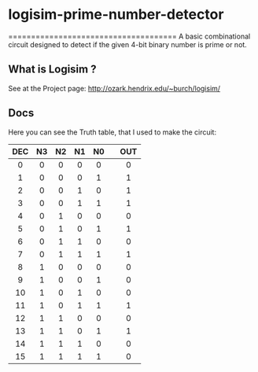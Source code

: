 # logisim-prime-number-detector
=====================================
A basic combinational circuit designed to detect if the given 4-bit binary number is prime or not.

## What is Logisim ?

See at the Project page: http://ozark.hendrix.edu/~burch/logisim/

## Docs

Here you can see the Truth table, that I used to make the circuit: 

| DEC | N3 | N2 | N1 | N0 |   |OUT|
|:---:|:--:|:--:|:--:|:--:|---|:-:|
|  0  |  0 |  0 |  0 |  0 |   | 0 |
|  1  |  0 |  0 |  0 |  1 |   | 1 |
|  2  |  0 |  0 |  1 |  0 |   | 1 |
|  3  |  0 |  0 |  1 |  1 |   | 1 |
|  4  |  0 |  1 |  0 |  0 |   | 0 |
|  5  |  0 |  1 |  0 |  1 |   | 1 |
|  6  |  0 |  1 |  1 |  0 |   | 0 |
|  7  |  0 |  1 |  1 |  1 |   | 1 |
|  8  |  1 |  0 |  0 |  0 |   | 0 |
|  9  |  1 |  0 |  0 |  1 |   | 0 |
| 10  |  1 |  0 |  1 |  0 |   | 0 |
| 11  |  1 |  0 |  1 |  1 |   | 1 |
| 12  |  1 |  1 |  0 |  0 |   | 0 |
| 13  |  1 |  1 |  0 |  1 |   | 1 |
| 14  |  1 |  1 |  1 |  0 |   | 0 |
| 15  |  1 |  1 |  1 |  1 |   | 0 | 
